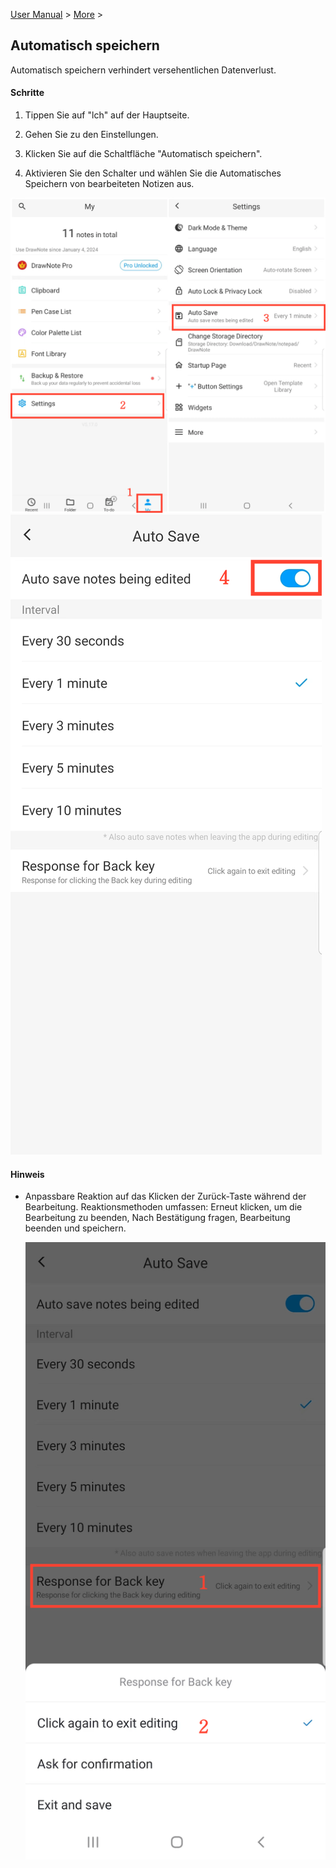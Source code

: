 [User Manual](/dragonnest/drawnote/manual/de) > [More](/dragonnest/drawnote/manual/de/more) >

Automatisch speichern
---
Automatisch speichern verhindert versehentlichen Datenverlust.

#### Schritte

1. Tippen Sie auf "lch" auf der Hauptseite.

2. Gehen Sie zu den Einstellungen.

3. Klicken Sie auf die Schaltfläche "Automatisch speichern".

4. Aktivieren Sie den Schalter und wählen Sie die Automatisches Speichern von bearbeiteten Notizen aus.

![Automatisch speichern 1](imgs/autosave.png)
![Automatisch speichern 2](imgs/autosave1.png)

#### Hinweis
- Anpassbare Reaktion auf das Klicken der Zurück-Taste während der Bearbeitung. Reaktionsmethoden umfassen: Erneut klicken, um die Bearbeitung zu beenden, Nach Bestätigung fragen, Bearbeitung beenden und speichern.

  ![Automatisch speichern 3](imgs/autosave2.png)
